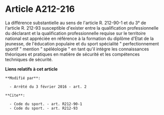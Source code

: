 # Article A212-216

La différence substantielle au sens de l'article R. 212-90-1 et du 3° de l'article R. 212-93 susceptible d'exister entre la
qualification professionnelle du déclarant et la qualification professionnelle requise sur le territoire national est
appréciée en référence à la formation du diplôme d'Etat de la jeunesse, de l'éducation populaire et du sport spécialité "
perfectionnement sportif " mention " spéléologie " en tant qu'il intègre les connaissances théoriques et pratiques en matière
de sécurité et les compétences techniques de sécurité.

**Liens relatifs à cet article**

	**Modifié par**:

	  - Arrêté du 3 février 2016 - art. 2

	**Cite**:

	  - Code du sport. - art. R212-90-1
	  - Code du sport. - art. R212-93
